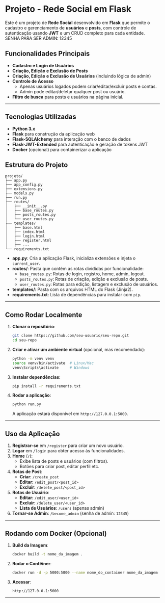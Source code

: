 
# Projeto - Rede Social em Flask

Este é um projeto de **Rede Social** desenvolvido em **Flask** que permite o cadastro e gerenciamento de **usuários** e **posts**, com controle de autenticação usando **JWT** e um CRUD completo para cada entidade.     SENHA PARA SER ADMIN: 12345

## Funcionalidades Principais

- **Cadastro e Login de Usuários**  
- **Criação, Edição e Exclusão de Posts**  
- **Criação, Edição e Exclusão de Usuários** (incluindo lógica de admin)  
- **Controle de Acesso**  
  - Apenas usuários logados podem criar/editar/excluir posts e contas.  
  - Admin pode editar/deletar qualquer post ou usuário.  
- **Filtro de busca** para posts e usuários na página inicial.  


---

## Tecnologias Utilizadas

- **Python 3.x**
- **Flask** para construção da aplicação web
- **Flask-SQLAlchemy** para interação com o banco de dados
- **Flask-JWT-Extended** para autenticação e geração de tokens JWT
- **Docker** (opcional) para containerizar a aplicação



## Estrutura do Projeto

```
projeto/
├── app.py
├── app_config.py
├── extensions.py
├── models.py
├── run.py
├── routes/
│   ├── __init__.py
│   ├── base_routes.py
│   ├── posts_routes.py
│   └── user_routes.py
├── templates/
│   ├── base.html
│   ├── index.html
│   ├── login.html
│   ├── register.html
│   ├── ...
└── requirements.txt
```

- **app.py**: Cria a aplicação Flask, inicializa extensões e injeta o `current_user`.
- **routes/**: Pasta que contém as rotas divididas por funcionalidade:
  - `base_routes.py`: Rotas de login, registro, home, admin, logout.
  - `posts_routes.py`: Rotas de criação, edição e exclusão de posts.
  - `user_routes.py`: Rotas para edição, listagem e exclusão de usuários.
- **templates/**: Pasta com os arquivos HTML do Flask (Jinja2).
- **requirements.txt**: Lista de dependências para instalar com `pip`.

---

## Como Rodar Localmente

1. **Clonar o repositório**:
   ```bash
   git clone https://github.com/seu-usuario/seu-repo.git
   cd seu-repo
   ```

2. **Criar e ativar um ambiente virtual** (opcional, mas recomendado):
   ```bash
   python -m venv venv
   source venv/bin/activate  # Linux/Mac
   venv\Scripts\activate     # Windows
   ```

3. **Instalar dependências**:
   ```bash
   pip install -r requirements.txt
   ```

4. **Rodar a aplicação**:
   ```bash
   python run.py
   ```
   A aplicação estará disponível em `http://127.0.0.1:5000`.

---

## Uso da Aplicação

1. **Registrar-se** em `/register` para criar um novo usuário.  
2. **Logar** em `/login` para obter acesso às funcionalidades.  
3. **Home** (`/`):  
   - Exibe lista de posts e usuários (com filtros).  
   - Botões para criar post, editar perfil etc.  
4. **Rotas de Post**:
   - **Criar**: `/create_post`
   - **Editar**: `/edit_post/<post_id>`
   - **Excluir**: `/delete_post/<post_id>`
5. **Rotas de Usuário**:
   - **Editar**: `/edit_user/<user_id>`
   - **Excluir**: `/delete_user/<user_id>`
   - **Lista de Usuários**: `/users` (apenas admin)
6. **Tornar-se Admin**: `/become_admin` (senha de admin: `12345`)

---


## Rodando com Docker (Opcional)

1. **Build da Imagem**:
   ```bash
   docker build -t nome_da_imagem .
   ```
2. **Rodar o Contêiner**:
   ```bash
   docker run -d -p 5000:5000 --name nome_do_container nome_da_imagem
   ```
3. **Acessar**:
   ```
   http://127.0.0.1:5000
   ```

---
